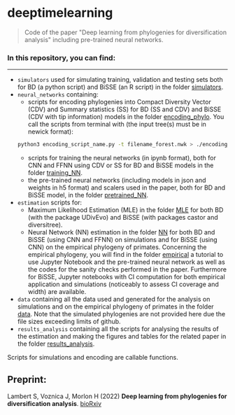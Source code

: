 # deeptimelearning

> Code of the paper "Deep learning from phylogenies for diversification analysis" including pre-trained neural networks.

### In this repository, you can find:

-------

- `simulators` used for simulating training, validation and testing sets both for BD (a python script) and BiSSE (an R script) in the folder [simulators](/simulators).
- `neural_networks` containing:
  - scripts for encoding phylogenies into Compact Diversity Vector (CDV) and Summary statistics (SS) for BD (SS and CDV) and BiSSE (CDV with tip information) models in the folder [encoding_phylo](/neural_networks/encoding_phylo). You call the scripts from terminal with (the input tree(s) must be in newick format): 
  ```bash 
  python3 encoding_script_name.py -t filename_forest.nwk > ./encoding_output.csv
  ```
  - scripts for training the neural networks (in ipynb format), both for CNN and FFNN using CDV or SS for BD and BiSSE models in the folder [training_NN](/neural_networks/training_NN).
  - the pre-trained neural networks (including models in json and weights in h5 format) and scalers used in the paper, both for BD and BiSSE model, in the folder [pretrained_NN](/neural_networks/pretrained_NN).
- `estimation` scripts for:
  - Maximum Likelihood Estimation (MLE) in the folder [MLE](/estimation/MLE) for both BD (with the package UDivEvo) and BiSSE (with packages castor and diversitree).
  - Neural Network (NN) estimation in the folder [NN](/estimation/NN) for both BD and BiSSE (using CNN and FFNN) on simulations and for BiSSE (using CNN) on the empirical phylogeny of primates. Concerning the empirical phylogeny, you will find in the folder [empirical](/estimation/NN/empirical) a tutorial to use Jupyter Notebook and the pre-trained neural network as well as the codes for the sanity checks performed in the paper. Furthermore for BiSSE, Jupyter notebooks with CI computation for both empirical application and simulations (noticeably to assess CI coverage and width) are available. 
- `data` containing all the data used and generated for the analysis on simulations and on the empirical phylogeny of primates in the folder [data](/data). Note that the simulated phylogenies are not provided here due the file sizes exceeding limits of github.
- `results_analysis` containing all the scripts for analysing the results of the estimation and making the figures and tables for the related paper in the folder [results_analysis](/results_analysis).

Scripts for simulations and encoding are callable functions.

## Preprint:

Lambert S, Voznica J, Morlon H (2022)
__Deep learning from phylogenies for diversification analysis__. [bioRxiv](https://www.biorxiv.org/content/10.1101/2022.09.27.509667v1)
